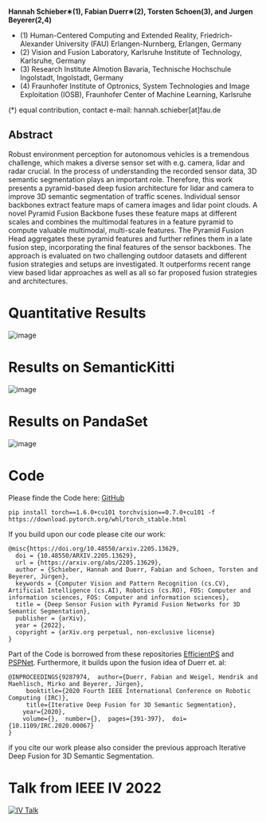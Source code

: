 
**Hannah Schieber∗(1), Fabian Duerr∗(2), Torsten Schoen(3), and Jurgen Beyerer(2,4)**

- (1) Human-Centered Computing and Extended Reality, Friedrich-Alexander University (FAU) Erlangen-Nurnberg, Erlangen, Germany 
- (2) Vision and Fusion Laboratory, Karlsruhe Institute of Technology, Karlsruhe, Germany
- (3) Research Institute AImotion Bavaria, Technische Hochschule Ingolstadt, Ingolstadt, Germany
- (4) Fraunhofer Institute of Optronics, System Technologies and Image Exploitation (IOSB), Fraunhofer Center of Machine Learning, Karlsruhe

(*) equal contribution, contact e-mail: hannah.schieber[at]fau.de

## Abstract

Robust environment perception for autonomous vehicles is a tremendous challenge, which makes a diverse sensor set with e.g. camera, lidar and radar crucial. In the process of understanding the recorded sensor data, 3D semantic segmentation plays an important role. Therefore, this work presents a pyramid-based deep fusion architecture for lidar and camera to improve 3D semantic segmentation of traffic scenes. Individual sensor backbones extract feature maps of camera images and lidar point clouds. A novel Pyramid Fusion Backbone fuses these feature maps at different scales and combines the multimodal features in a feature pyramid to compute valuable multimodal, multi-scale features. The Pyramid Fusion Head aggregates these pyramid features and further refines them in a late fusion step, incorporating the final features of the sensor backbones. The approach is evaluated on two challenging outdoor datasets and different fusion strategies and setups are investigated. It outperforms recent range view based lidar approaches as well as all so far proposed fusion strategies and architectures.

# Quantitative Results

![image](https://user-images.githubusercontent.com/22636930/170203786-c1c6de02-5314-4275-bd36-ae655670f4b5.png)

# Results on SemanticKitti

![image](https://user-images.githubusercontent.com/22636930/170203890-a4f8568e-f59b-4cea-b70c-5b61e20f0ea5.png)

# Results on PandaSet

![image](https://user-images.githubusercontent.com/22636930/170203942-470d0348-21a9-4557-b1d1-c43d246696c3.png)

# Code

Please finde the Code here: [GitHub](https://github.com/HannahHaensen/pyfu/)

```
pip install torch==1.6.0+cu101 torchvision==0.7.0+cu101 -f https://download.pytorch.org/whl/torch_stable.html
```

If you build upon our code please cite our work:

```
@misc{https://doi.org/10.48550/arxiv.2205.13629,
  doi = {10.48550/ARXIV.2205.13629},
  url = {https://arxiv.org/abs/2205.13629},
  author = {Schieber, Hannah and Duerr, Fabian and Schoen, Torsten and Beyerer, Jürgen},
  keywords = {Computer Vision and Pattern Recognition (cs.CV), Artificial Intelligence (cs.AI), Robotics (cs.RO), FOS: Computer and information sciences, FOS: Computer and information sciences},
  title = {Deep Sensor Fusion with Pyramid Fusion Networks for 3D Semantic Segmentation},
  publisher = {arXiv},
  year = {2022},
  copyright = {arXiv.org perpetual, non-exclusive license}
}
```

Part of the Code is borrowed from these repositories [EfficientPS](https://github.com/DeepSceneSeg/EfficientPS) and [PSPNet](https://github.com/hszhao/PSPNet). Furthermore, it builds upon the fusion idea of Duerr et. al:

```
@INPROCEEDINGS{9287974,  author={Duerr, Fabian and Weigel, Hendrik and Maehlisch, Mirko and Beyerer, Jürgen}, 
	 booktitle={2020 Fourth IEEE International Conference on Robotic Computing (IRC)},  
	 title={Iterative Deep Fusion for 3D Semantic Segmentation},   
	year={2020},  
	volume={},  number={},  pages={391-397},  doi={10.1109/IRC.2020.00067}
}
```

if you cite our work please also consider the previous approach Iterative Deep Fusion for 3D Semantic Segmentation.


# Talk from IEEE IV 2022

[![IV Talk](https://user-images.githubusercontent.com/22636930/191116617-bcc2e872-f953-4613-8690-4c58aa445004.png)](https://youtu.be/3-cz_T6T6PM)

